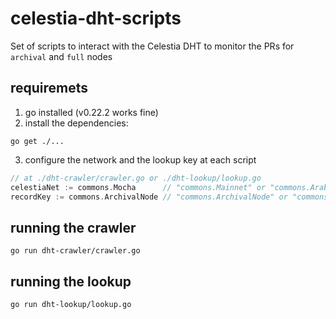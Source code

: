 # celestia-dht-scripts
Set of scripts to interact with the Celestia DHT to monitor the PRs for `archival` and `full` nodes

## requiremets 
1. go installed (v0.22.2 works fine)
2. install the dependencies:
```
go get ./...
```
3. configure the network and the lookup key at each script
```go
// at ./dht-crawler/crawler.go or ./dht-lookup/lookup.go  
celestiaNet := commons.Mocha      // "commons.Mainnet" or "commons.Arabica" or "commons.Mocha"
recordKey := commons.ArchivalNode // "commons.ArchivalNode" or "commons.ArchivalNode"
```

## running the crawler
```
go run dht-crawler/crawler.go
```

## running the lookup
```
go run dht-lookup/lookup.go
```